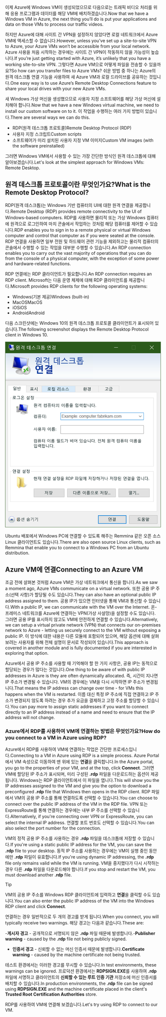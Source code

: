 <span data-ttu-id="80e49-101">이제 Azure에 Windows VM이 생성되었으므로 다음으로는 트래픽 비디오 처리를 위해 응용 프로그램과 데이터를 해당 VM에 배치하겠습니다.</span><span class="sxs-lookup"><span data-stu-id="80e49-101">Now that we have a Windows VM in Azure, the next thing you’ll do is put your applications and data on those VMs to process our traffic videos.</span></span> 

<span data-ttu-id="80e49-102">하지만 Azure에 대해 사이트 간 VPN을 설정하지 않았다면 로컬 네트워크에서 Azure VM에 액세스할 수 없습니다.</span><span class="sxs-lookup"><span data-stu-id="80e49-102">However, unless you’ve set up a site-to-site VPN to Azure, your Azure VMs won’t be accessible from your local network.</span></span> <span data-ttu-id="80e49-103">Azure 사용을 처음 시작하는 경우에는 사이트 간 VPN이 작동하지 않을 가능성이 높습니다.</span><span class="sxs-lookup"><span data-stu-id="80e49-103">If you’re just getting started with Azure, it’s unlikely that you have a working site-to-site VPN.</span></span> <span data-ttu-id="80e49-104">그렇다면 Azure VM으로 어떻게 파일을 전송할 수 있을까요?</span><span class="sxs-lookup"><span data-stu-id="80e49-104">So how can you transfer files to Azure VMs?</span></span> <span data-ttu-id="80e49-105">쉬운 방법 중 하나는 Azure의 원격 데스크톱 연결 기능을 사용하여 새 Azure VM과 로컬 드라이브를 공유하는 것입니다.</span><span class="sxs-lookup"><span data-stu-id="80e49-105">One easy way is to use Azure’s Remote Desktop Connections feature to share your local drives with your new Azure VMs.</span></span>

<span data-ttu-id="80e49-106">새 Windows 가상 머신을 생성했으므로 사용자 지정 소프트웨어를 해당 가상 머신에 설치해야 합니다.</span><span class="sxs-lookup"><span data-stu-id="80e49-106">Now that we have a new Windows virtual machine, we need to install our custom software on to it.</span></span> <span data-ttu-id="80e49-107">이 작업을 수행하는 여러 가지 방법이 있습니다.</span><span class="sxs-lookup"><span data-stu-id="80e49-107">There are several ways we can do this.</span></span>

- <span data-ttu-id="80e49-108">RDP(원격 데스크톱 프로토콜)</span><span class="sxs-lookup"><span data-stu-id="80e49-108">Remote Desktop Protocol (RDP)</span></span>
- <span data-ttu-id="80e49-109">사용자 지정 스크립트</span><span class="sxs-lookup"><span data-stu-id="80e49-109">Custom scripts</span></span>
- <span data-ttu-id="80e49-110">소프트웨어가 미리 설치된 사용자 지정 VM 이미지</span><span class="sxs-lookup"><span data-stu-id="80e49-110">Custom VM images (with the software preinstalled)</span></span>

<span data-ttu-id="80e49-111">그러면 Windows VM에서 사용할 수 있는 가장 간단한 방식인 원격 데스크톱에 대해 알아보겠습니다.</span><span class="sxs-lookup"><span data-stu-id="80e49-111">Let's look at the simplest approach for Windows VMs: Remote Desktop.</span></span>

## <a name="what-is-the-remote-desktop-protocol"></a><span data-ttu-id="80e49-112">원격 데스크톱 프로토콜이란 무엇인가요?</span><span class="sxs-lookup"><span data-stu-id="80e49-112">What is the Remote Desktop Protocol?</span></span>

<span data-ttu-id="80e49-113">RDP(원격 데스크톱)는 Windows 기반 컴퓨터의 UI에 대한 원격 연결을 제공합니다.</span><span class="sxs-lookup"><span data-stu-id="80e49-113">Remote Desktop (RDP) provides remote connectivity to the UI of Windows-based computers.</span></span> <span data-ttu-id="80e49-114">RDP를 사용하면 물리적 또는 가상 Windows 컴퓨터에 원격으로 로그인하여 마치 콘솔에서 작업하는 것처럼 해당 컴퓨터를 제어할 수 있습니다.</span><span class="sxs-lookup"><span data-stu-id="80e49-114">RDP enables you to sign in to a remote physical or virtual Windows computer and control that computer as if you were seated at the console.</span></span> <span data-ttu-id="80e49-115">RDP 연결을 사용하면 일부 전원 및 하드웨어 관련 기능을 제외하고는 물리적 컴퓨터의 콘솔에서 수행할 수 있는 작업을 대부분 수행할 수 있습니다.</span><span class="sxs-lookup"><span data-stu-id="80e49-115">An RDP connection enables you to carry out the vast majority of operations that you can do from the console of a physical computer, with the exception of some power and hardware-related functions.</span></span>

<span data-ttu-id="80e49-116">RDP 연결에는 RDP 클라이언트가 필요합니다.</span><span class="sxs-lookup"><span data-stu-id="80e49-116">An RDP connection requires an RDP client.</span></span> <span data-ttu-id="80e49-117">Microsoft는 다음 운영 체제에 대해 RDP 클라이언트를 제공합니다.</span><span class="sxs-lookup"><span data-stu-id="80e49-117">Microsoft provides RDP clients for the following operating systems:</span></span>

- <span data-ttu-id="80e49-118">Windows(기본 제공)</span><span class="sxs-lookup"><span data-stu-id="80e49-118">Windows (built-in)</span></span>
- <span data-ttu-id="80e49-119">MacOS</span><span class="sxs-lookup"><span data-stu-id="80e49-119">MacOS</span></span>
- <span data-ttu-id="80e49-120">iOS</span><span class="sxs-lookup"><span data-stu-id="80e49-120">iOS</span></span>
- <span data-ttu-id="80e49-121">Android</span><span class="sxs-lookup"><span data-stu-id="80e49-121">Android</span></span>

<span data-ttu-id="80e49-122">다음 스크린샷에는 Windows 10의 원격 데스크톱 프로토콜 클라이언트가 표시되어 있습니다.</span><span class="sxs-lookup"><span data-stu-id="80e49-122">The following screenshot displays the Remote Desktop Protocol client in Windows 10.</span></span>

![원격 데스크톱 프로토콜 클라이언트의 사용자 인터페이스 스크린샷.](../media/4-rdp-client.png)

<span data-ttu-id="80e49-124">Ubuntu 배포에서 Windows PC에 연결할 수 있도록 해주는 Remmina 같은 오픈 소스 Linux 클라이언트도 있습니다.</span><span class="sxs-lookup"><span data-stu-id="80e49-124">There are also open source Linux clients, such as Remmina that enable you to connect to a Windows PC from an Ubuntu distribution.</span></span>

## <a name="connecting-to-an-azure-vm"></a><span data-ttu-id="80e49-125">Azure VM에 연결</span><span class="sxs-lookup"><span data-stu-id="80e49-125">Connecting to an Azure VM</span></span>

<span data-ttu-id="80e49-126">조금 전에 살펴본 것처럼 Azure VM은 가상 네트워크에서 통신을 합니다.</span><span class="sxs-lookup"><span data-stu-id="80e49-126">As we saw a moment ago, Azure VMs communicate on a virtual network.</span></span> <span data-ttu-id="80e49-127">또한 공용 IP 주소(선택 사항)가 할당될 수도 있습니다.</span><span class="sxs-lookup"><span data-stu-id="80e49-127">They can also have an optional public IP address assigned to them.</span></span> <span data-ttu-id="80e49-128">공용 IP가 있으면 인터넷을 통해 VM과 통신할 수 있습니다.</span><span class="sxs-lookup"><span data-stu-id="80e49-128">With a public IP, we can communicate with the VM over the Internet.</span></span> <span data-ttu-id="80e49-129">온-프레미스 네트워크를 Azure에 연결하는 VPN(가상 사설망)을 설정할 수도 있습니다. 그러면 공용 IP를 표시하지 않고도 VM에 안전하게 연결할 수 있습니다.</span><span class="sxs-lookup"><span data-stu-id="80e49-129">Alternatively, we can setup a virtual private network (VPN) that connects our on-premises network to Azure - letting us securely connect to the VM without exposing a public IP.</span></span> <span data-ttu-id="80e49-130">이 방식에 대한 내용은 다른 모듈에 포함되어 있으며, 해당 옵션에 대해 살펴보려는 사용자를 위해 전체 설명이 문서로 작성되어 있습니다.</span><span class="sxs-lookup"><span data-stu-id="80e49-130">This approach is covered in another module and is fully documented if you are interested in exploring that option.</span></span>

<span data-ttu-id="80e49-131">Azure에서 공용 IP 주소를 사용할 때 기억해야 할 한 가지 사항은, 공용 IP는 동적으로 할당되는 경우가 많다는 것입니다.</span><span class="sxs-lookup"><span data-stu-id="80e49-131">One thing to be aware of with public IP addresses in Azure is they are often dynamically allocated.</span></span> <span data-ttu-id="80e49-132">즉, 시간이 지나면 IP 주소가 변경될 수 있습니다. VM의 경우에는 VM을 다시 시작하면 IP 주소가 변경됩니다.</span><span class="sxs-lookup"><span data-stu-id="80e49-132">That means the IP address can change over time - for VMs this happens when the VM is restarted.</span></span> <span data-ttu-id="80e49-133">이름 대신 특정 IP 주소에 직접 연결하고 IP 주소가 변경되지 않도록 하려는 경우 추가 요금을 결제하고 고정 주소를 할당할 수 있습니다.</span><span class="sxs-lookup"><span data-stu-id="80e49-133">You can pay more to assign static addresses if you want to connect directly to an IP address instead of a name and need to ensure that the IP address will not change.</span></span>

### <a name="how-do-you-connect-to-a-vm-in-azure-using-rdp"></a><span data-ttu-id="80e49-134">Azure에서 RDP를 사용하여 VM에 연결하는 방법은 무엇인가요?</span><span class="sxs-lookup"><span data-stu-id="80e49-134">How do you connect to a VM in Azure using RDP?</span></span>

<span data-ttu-id="80e49-135">Azure에서 RDP를 사용하여 VM에 연결하는 작업은 간단한 프로세스입니다.</span><span class="sxs-lookup"><span data-stu-id="80e49-135">Connecting to a VM in Azure using RDP is a simple process.</span></span> <span data-ttu-id="80e49-136">Azure Portal에서 VM 속성으로 이동하여 맨 위에 있는 **연결**을 클릭합니다.</span><span class="sxs-lookup"><span data-stu-id="80e49-136">In the Azure portal, you go to the properties of your VM, and at the top, click **Connect**.</span></span> <span data-ttu-id="80e49-137">그러면 VM에 할당된 IP 주소가 표시되며, 미리 구성된 **.rdp** 파일을 다운로드하는 옵션이 제공됩니다. Windows는 RDP 클라이언트에서 이 파일을 엽니다.</span><span class="sxs-lookup"><span data-stu-id="80e49-137">This will show you the IP addresses assigned to the VM and give you the option to download a preconfigured **.rdp** file that Windows then opens in the RDP client.</span></span> <span data-ttu-id="80e49-138">RDP 파일에서 VM의 공용 IP 주소를 통해 연결하도록 선택할 수 있습니다.</span><span class="sxs-lookup"><span data-stu-id="80e49-138">You can choose to connect over the public IP address of the VM in the RDP file.</span></span> <span data-ttu-id="80e49-139">VPN 또는 ExpressRoute를 통해 연결하는 경우에는 내부 IP 주소를 선택할 수 있습니다.</span><span class="sxs-lookup"><span data-stu-id="80e49-139">Alternatively, if you're connecting over VPN or ExpressRoute, you can select the internal IP address.</span></span> <span data-ttu-id="80e49-140">연결할 포트 번호도 선택할 수 있습니다.</span><span class="sxs-lookup"><span data-stu-id="80e49-140">You can also select the port number for the connection.</span></span>

<span data-ttu-id="80e49-141">VM의 정적 공용 IP 주소를 사용하는 경우 **.rdp** 파일을 데스크톱에 저장할 수 있습니다.</span><span class="sxs-lookup"><span data-stu-id="80e49-141">If you're using a static public IP address for the VM, you can save the **.rdp** file to your desktop.</span></span> <span data-ttu-id="80e49-142">동적 IP 주소를 사용하는 경우에는 VM이 실행 중인 동안에만 **.rdp** 파일이 유효합니다.</span><span class="sxs-lookup"><span data-stu-id="80e49-142">If you're using dynamic IP addressing, the **.rdp** file only remains valid while the VM is running.</span></span> <span data-ttu-id="80e49-143">VM을 중지했다가 다시 시작하는 경우 다른 **.rdp** 파일을 다운로드해야 합니다.</span><span class="sxs-lookup"><span data-stu-id="80e49-143">If you stop and restart the VM, you must download another **.rdp** file.</span></span>

> [!TIP]
> <span data-ttu-id="80e49-144">VM의 공용 IP 주소를 Windows RDP 클라이언트에 입력하고 **연결**을 클릭할 수도 있습니다.</span><span class="sxs-lookup"><span data-stu-id="80e49-144">You can also enter the public IP address of the VM into the Windows RDP client and click **Connect**.</span></span>

<span data-ttu-id="80e49-145">연결하는 경우 일반적으로 두 개의 경고를 받게 됩니다.</span><span class="sxs-lookup"><span data-stu-id="80e49-145">When you connect, you will typically receive two warnings.</span></span> <span data-ttu-id="80e49-146">해당 경고는 다음과 같습니다.</span><span class="sxs-lookup"><span data-stu-id="80e49-146">These are:</span></span>

<span data-ttu-id="80e49-147">-**게시자 경고** - 공개적으로 서명되지 않은 **.rdp** 파일 때문에 발생합니다.</span><span class="sxs-lookup"><span data-stu-id="80e49-147">-**Publisher warning** - caused by the **.rdp** file not being publicly signed.</span></span>
- <span data-ttu-id="80e49-148">**인증서 경고** - 신뢰할 수 없는 머신 인증서 때문에 발생합니다.</span><span class="sxs-lookup"><span data-stu-id="80e49-148">**Certificate warning** - caused by the machine certificate not being trusted.</span></span>

<span data-ttu-id="80e49-149">테스트 환경에서는 이러한 경고를 무시할 수 있습니다.</span><span class="sxs-lookup"><span data-stu-id="80e49-149">In test environments, these warnings can be ignored.</span></span> <span data-ttu-id="80e49-150">프로덕션 환경에서는 **RDPSIGN.EXE**를 사용하여 **.rdp** 파일에 서명하고 클라이언트의 **신뢰할 수 있는 루트 인증 기관** 저장소에 머신 인증서를 배치할 수 있습니다.</span><span class="sxs-lookup"><span data-stu-id="80e49-150">In production environments, the **.rdp** file can be signed using **RDPSIGN.EXE** and the machine certificate placed in the client's **Trusted Root Certification Authorities** store.</span></span>

<span data-ttu-id="80e49-151">RDP를 사용하여 VM에 연결해 보겠습니다.</span><span class="sxs-lookup"><span data-stu-id="80e49-151">Let's try using RDP to connect to our VM.</span></span>